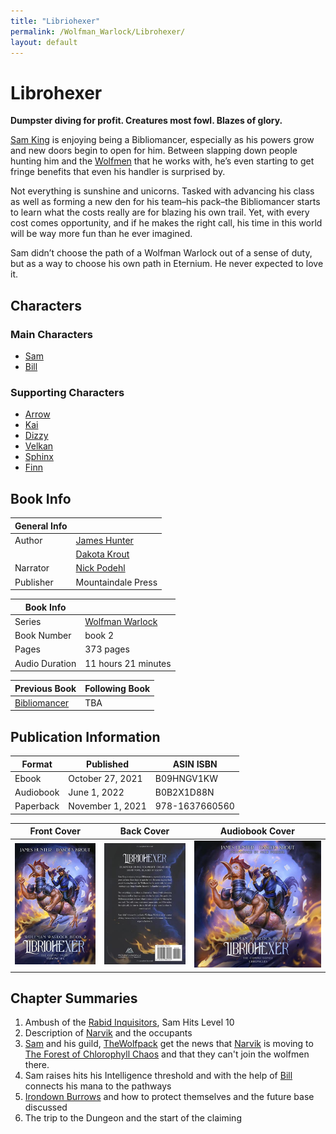 ```yaml
---
title: "Libriohexer"
permalink: /Wolfman_Warlock/Librohexer/
layout: default
---
```

# Librohexer

**Dumpster diving for profit. Creatures most fowl. Blazes of glory.**

[Sam King](../../_Characters/WolfmanWarlock/Sam.md) is enjoying being a Bibliomancer, especially as his powers grow and new doors begin to open for him. Between slapping down people hunting him and the [Wolfmen](../../_Lexicon/Wolfmen.md) that he works with, he’s even starting to get fringe benefits that even his handler is surprised by.

Not everything is sunshine and unicorns. Tasked with advancing his class as well as forming a new den for his team–his pack–the Bibliomancer starts to learn what the costs really are for blazing his own trail. Yet, with every cost comes opportunity, and if he makes the right call, his time in this world will be way more fun than he ever imagined.

Sam didn’t choose the path of a Wolfman Warlock out of a sense of duty, but as a way to choose his own path in Eternium. He never expected to love it.

## Characters

### Main Characters
- [Sam](../../_Characters/WolfmanWarlock/Sam.md)
- [Bill](../../_Characters/WolfmanWarlock/Bill.md)

### Supporting Characters
- [Arrow](../../_Characters/WolfmanWarlock/Arrow.md)
- [Kai](../../_Characters/WolfmanWarlock/Kai.md)
- [Dizzy](../../_Characters/WolfmanWarlock/Dizzy.md)
- [Velkan](../../_Characters/WolfmanWarlock/Velkan.md)
- [Sphinx](../../_Characters/WolfmanWarlock/Sphinx.md)
- [Finn](../../_Characters/WolfmanWarlock/Finn.md)

## Book Info

| General Info |  |
|---|---|
| Author| [James Hunter](../../_Lexicon/JamesHunter.md) |
|  | [Dakota Krout](../../_Lexicon/DakotaKrout.md) |
| Narrator| [Nick Podehl](../../_Lexicon/NickPodehl.md) |
| Publisher | Mountaindale Press |


| Book Info |  |
|---|---|
| Series | [Wolfman Warlock](WolfmanWarlock.md) |
| Book Number | book 2 |
| Pages | 373 pages |
| Audio Duration| 11 hours 21 minutes |

| Previous Book | Following Book |
|---|---|
| [Bibliomancer](Bibliomancer.md) | TBA |

## Publication Information

| Format | Published | ASIN ISBN |
|---|---|---|
| Ebook | October 27, 2021 | B09HNGV1KW |
| Audiobook | June 1, 2022 | B0B2X1D88N |
| Paperback | November 1, 2021 | 978-1637660560 | 


| Front Cover | Back Cover | Audiobook Cover |
|---|---|---|
| ![libriohexercover](../../images/Wolfman%20Warlock/Libriohexer/libriohexercover.jpg) | ![libriohexer_backcover](../../images/Wolfman%20Warlock/Libriohexer/libriohexer_backcover.jpg) | ![libriohexer_audiocover](../../images/Wolfman%20Warlock/Libriohexer/libriohexer_audiocover.jpg) | 




## Chapter Summaries

1. Ambush of the [Rabid Inquisitors](../../_Characters/WolfmanWarlock/RabidInquisitors.md), Sam Hits Level 10
2. Description of [Narvik](../../_Atlas/WolfmanWarlock/Narvik.md) and the occupants 
3. [Sam](../../_Characters/WolfmanWarlock/Sam.md) and his guild, [TheWolfpack](../../_Characters/WolfmanWarlock/TheWolfpack.md) get the news that [Narvik](../../_Atlas/WolfmanWarlock/Narvik.md) is moving to [The Forest of Chlorophyll Chaos](../../_Atlas/WolfmanWarlock/TheForestofChlorophyllChaos.md) and that they can't join the wolfmen there.
5. Sam raises hits his Intelligence threshold and with the help of [Bill](../../_Characters/WolfmanWarlock/Bill.md) connects his mana to the pathways 
6. [Irondown Burrows](../../_Atlas/WolfmanWarlock/IrondownBurrows.md) and how to protect themselves and the future base discussed
7. The trip to the Dungeon and the start of the claiming
